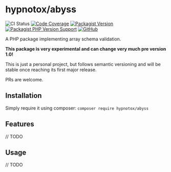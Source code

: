 # hypnotox/abyss

![CI Status](https://github.com/hypnotox/abyss/actions/workflows/ci.yml/badge.svg)
[![Code Coverage](https://codecov.io/gh/hypnotox/abyss/branch/main/graph/badge.svg)](https://codecov.io/gh/hypnotox/abyss)
[![Packagist Version](https://img.shields.io/packagist/v/hypnotox/abyss)](https://packagist.org/packages/hypnotox/abyss)
[![Packagist PHP Version Support](https://img.shields.io/packagist/php-v/hypnotox/abyss)](https://packagist.org/packages/hypnotox/abyss)
[![GitHub](https://img.shields.io/github/license/hypnotox/abyss)](/LICENSE.md)

A PHP package implementing array schema validation.

**This package is very experimental and can change very much pre version 1.0!**

This is just a personal project, but follows semantic versioning and will be stable once reaching its first major release.

PRs are welcome.

## Installation

Simply require it using composer: `composer require hypnotox/abyss`

## Features

// TODO

## Usage

// TODO
